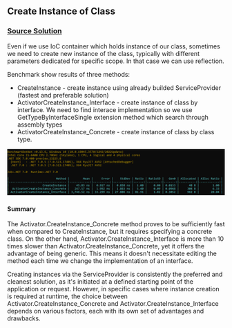 ## Create Instance of Class

### [Source Solution](https://github.com/Gramli/ReflectionBenchmark/tree/main/src/ReflectionBenchmark/CreateClassInstance)

Even if we use IoC container which holds instance of our class, sometimes we need to create new instance of the class, typically with different parameters dedicated for specific scope. In that case we can use reflection.

Benchmark show results of three methods:
* CreateInstance - create instance using already builded ServiceProvider (fastest and preferable solution)
* ActivatorCreateInstance_Interface - create instance of class by interface. We need to find interace implementation so we use GetTypeByInterfaceSingle extension method which search through assembly types
* ActivatorCreateInstance_Concrete - create instance of class by class type.


![Measure Three - Create Instance of Class](../assets/createInstance.png)

#### Summary
The Activator.CreateInstance_Concrete method proves to be sufficiently fast when compared to CreateInstance, but it requires specifying a concrete class. On the other hand, Activator.CreateInstance_Interface is more than 10 times slower than Activator.CreateInstance_Concrete, yet it offers the advantage of being generic. This means it doesn't necessitate editing the method each time we change the implementation of an interface.

Creating instances via the ServiceProvider is consistently the preferred and cleanest solution, as it's initiated at a defined starting point of the application or request. However, in specific cases where instance creation is required at runtime, the choice between Activator.CreateInstance_Concrete and Activator.CreateInstance_Interface depends on various factors, each with its own set of advantages and drawbacks.